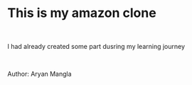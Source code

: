 # This is my amazon clone 
<br>
<p> I had already created some part dusring my learning journey </p>
<br>

<p>Author: Aryan Mangla</p>
